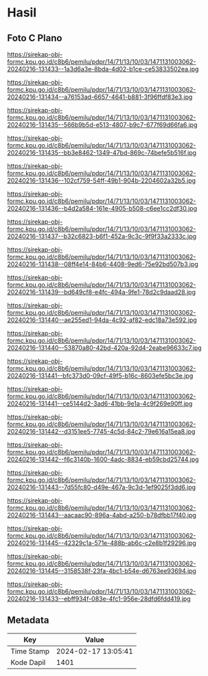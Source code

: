# Hasil

## Foto C Plano

https://sirekap-obj-formc.kpu.go.id/c8b6/pemilu/pdpr/14/71/13/10/03/1471131003062-20240216-131433--1a3d6a3e-8bda-4d02-b1ce-ce53833502ea.jpg

https://sirekap-obj-formc.kpu.go.id/c8b6/pemilu/pdpr/14/71/13/10/03/1471131003062-20240216-131434--a76153ad-6657-4641-b881-3f96ffdf83e3.jpg

https://sirekap-obj-formc.kpu.go.id/c8b6/pemilu/pdpr/14/71/13/10/03/1471131003062-20240216-131435--566b9b5d-e513-4807-b9c7-677f69d66fa6.jpg

https://sirekap-obj-formc.kpu.go.id/c8b6/pemilu/pdpr/14/71/13/10/03/1471131003062-20240216-131435--bb3e8462-1349-47bd-869c-74befe5b516f.jpg

https://sirekap-obj-formc.kpu.go.id/c8b6/pemilu/pdpr/14/71/13/10/03/1471131003062-20240216-131436--102cf759-54ff-49b1-904b-2204602a32b5.jpg

https://sirekap-obj-formc.kpu.go.id/c8b6/pemilu/pdpr/14/71/13/10/03/1471131003062-20240216-131436--b4d2a584-161e-4905-b508-c6ee1cc2df30.jpg

https://sirekap-obj-formc.kpu.go.id/c8b6/pemilu/pdpr/14/71/13/10/03/1471131003062-20240216-131437--b32c6823-b6f1-452a-9c3c-9f9f33a2333c.jpg

https://sirekap-obj-formc.kpu.go.id/c8b6/pemilu/pdpr/14/71/13/10/03/1471131003062-20240216-131438--08ff4e14-84b6-4408-9ed6-75e92bd507b3.jpg

https://sirekap-obj-formc.kpu.go.id/c8b6/pemilu/pdpr/14/71/13/10/03/1471131003062-20240216-131439--bd649cf8-e4fc-494a-9fe1-78d2c9daad28.jpg

https://sirekap-obj-formc.kpu.go.id/c8b6/pemilu/pdpr/14/71/13/10/03/1471131003062-20240216-131440--ae255ed1-94da-4c92-af82-edc18a73e592.jpg

https://sirekap-obj-formc.kpu.go.id/c8b6/pemilu/pdpr/14/71/13/10/03/1471131003062-20240216-131440--53870a80-42bd-420a-92d4-2eabe96633c7.jpg

https://sirekap-obj-formc.kpu.go.id/c8b6/pemilu/pdpr/14/71/13/10/03/1471131003062-20240216-131441--bfc373d0-09cf-49f5-b16c-8603efe5bc3e.jpg

https://sirekap-obj-formc.kpu.go.id/c8b6/pemilu/pdpr/14/71/13/10/03/1471131003062-20240216-131441--ce5144d2-3ad6-41bb-9e1a-4c9f269e90ff.jpg

https://sirekap-obj-formc.kpu.go.id/c8b6/pemilu/pdpr/14/71/13/10/03/1471131003062-20240216-131442--d3151ee5-7745-4c5d-84c2-79e616a15ea8.jpg

https://sirekap-obj-formc.kpu.go.id/c8b6/pemilu/pdpr/14/71/13/10/03/1471131003062-20240216-131442--f6c3140b-1600-4adc-8834-eb59cbd25744.jpg

https://sirekap-obj-formc.kpu.go.id/c8b6/pemilu/pdpr/14/71/13/10/03/1471131003062-20240216-131443--7d55fc80-d49e-467a-9c3d-1ef9025f3dd6.jpg

https://sirekap-obj-formc.kpu.go.id/c8b6/pemilu/pdpr/14/71/13/10/03/1471131003062-20240216-131443--aacaac90-896a-4abd-a250-b78dfbb17f40.jpg

https://sirekap-obj-formc.kpu.go.id/c8b6/pemilu/pdpr/14/71/13/10/03/1471131003062-20240216-131445--42329c1a-571e-488b-ab6c-c2e8b1f29296.jpg

https://sirekap-obj-formc.kpu.go.id/c8b6/pemilu/pdpr/14/71/13/10/03/1471131003062-20240216-131445--3158538f-23fa-4bc1-b54e-d6763ee93694.jpg

https://sirekap-obj-formc.kpu.go.id/c8b6/pemilu/pdpr/14/71/13/10/03/1471131003062-20240216-131433--ebff934f-083e-4fc1-956e-28dfd6fdd419.jpg


## Metadata

| Key        | Value               |
| ---------- | ------------------- |
| Time Stamp | 2024-02-17 13:05:41 |
| Kode Dapil | 1401                |



